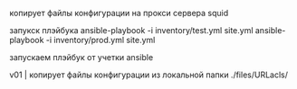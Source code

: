 копирует файлы конфигурации на прокси сервера squid

запукск плэйбука
ansible-playbook -i inventory/test.yml site.yml
ansible-playbook -i inventory/prod.yml site.yml

запускаем плэйбук от учетки ansible

v01 | копирует файлы конфигурации из локальной папки ./files/URLacls/
